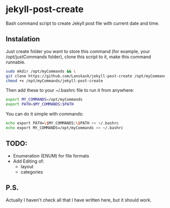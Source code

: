 # jekyll-post-create

Bash command script to create Jekyll post file with current date and time. 

Instalation
-----------

Just create folder you want to store this command (for example, your /opt/justCommands folder), clone this script to it, make this command runnable. 

```bash
sudo mkdir /opt/myCommands && \
git clone https://github.com/Lanskask/jekyll-post-create /opt/myCommands && \
chmod +x /opt/myCommands/jekyll-post-create
```
Then add these to your ~/.bashrc file to run it from anywhere: 
```bash
export MY_COMMANDS=/opt/myCommands
export PATH=$MY_COMMANDS:$PATH
```

You can do it simple with commands:
```bash
echo export PATH=\$MY_COMMANDS:\$PATH >> ~/.bashrc
echo export MY_COMMANDS=/opt/myCommands >> ~/.bashrc
```

TODO:
----

  - Enumeration (ENUM) for file formats 
  - Add Editing of: 
    * layout
    * categories

P.S.
----
Actually I haven't check all that I have written here, but it should work.
